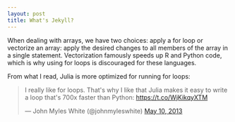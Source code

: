 ```yaml
---
layout: post
title: What's Jekyll?
---
```


When dealing with arrays, we have two choices: apply a for loop or vectorize an array: apply the desired changes to all members of the array in a single statement. Vectorization famously speeds up R and Python code, which is why using for loops is discouraged for these languages.

From what I read, Julia is more optimized for running for loops:

<blockquote class="twitter-tweet" lang="en"><p>I really like for loops. That&#39;s why I like that Julia makes it easy to write a loop that&#39;s 700x faster than Python: <a href="https://t.co/WjKikqyXTM">https://t.co/WjKikqyXTM</a></p>&mdash; John Myles White (@johnmyleswhite) <a href="https://twitter.com/johnmyleswhite/status/332920041626554369">May 10, 2013</a></blockquote>
<script async src="//platform.twitter.com/widgets.js" charset="utf-8"></script>

